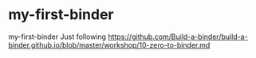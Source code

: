 # my-first-binder
my-first-binder
Just following https://github.com/Build-a-binder/build-a-binder.github.io/blob/master/workshop/10-zero-to-binder.md
